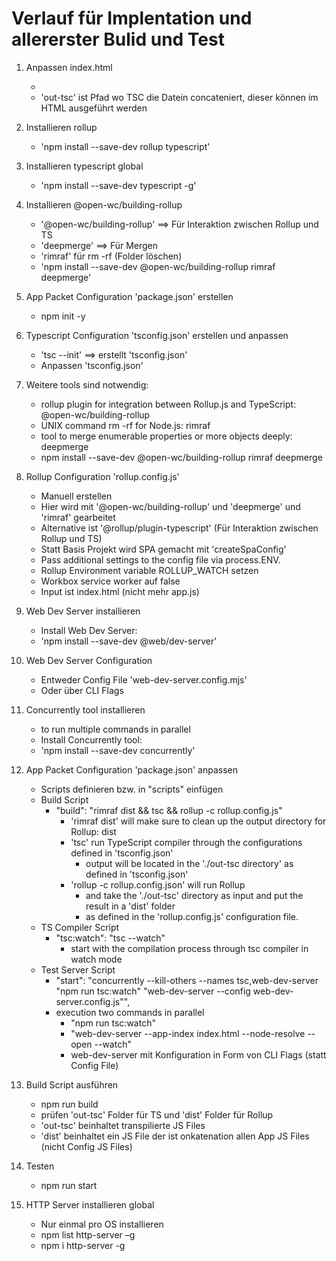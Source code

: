 # Verlauf für Implentation und allererster Bulid und Test 

1. Anpassen index.html 
   - <script type="module" src="./out-tsc/src/app.js"></script>  
   - 'out-tsc' ist Pfad wo TSC die Datein concateniert, dieser können im HTML ausgeführt werden

2. Installieren rollup
   - 'npm install --save-dev rollup typescript'

3. Installieren typescript global
   - 'npm install --save-dev typescript -g'

4. Installieren @open-wc/building-rollup 
   - '@open-wc/building-rollup' ==> Für Interaktion zwischen Rollup und TS
   - 'deepmerge' ==> Für Mergen
   - 'rimraf' für rm -rf (Folder löschen)
   - 'npm install --save-dev @open-wc/building-rollup rimraf deepmerge'

5. App Packet Configuration 'package.json' erstellen
   - npm init -y

6. Typescript Configuration 'tsconfig.json'  erstellen und anpassen
   - 'tsc --init' ==> erstellt 'tsconfig.json'
   - Anpassen 'tsconfig.json' 

7. Weitere tools sind notwendig:
   - rollup plugin for integration between Rollup.js and TypeScript:  @open-wc/building-rollup
   - UNIX command rm -rf for Node.js: rimraf
   - tool to merge enumerable properties or more objects deeply: deepmerge
   - npm install --save-dev @open-wc/building-rollup rimraf deepmerge   

8. Rollup Configuration 'rollup.config.js' 
   - Manuell erstellen
   - Hier wird mit '@open-wc/building-rollup' und 'deepmerge' und 'rimraf' gearbeitet
   - Alternative ist '@rollup/plugin-typescript' (Für Interaktion zwischen Rollup und TS)
   - Statt Basis Projekt wird SPA gemacht mit 'createSpaConfig'
   - Pass additional settings to the config file via process.ENV.
   - Rollup Environment variable ROLLUP_WATCH  setzen
   - Workbox service worker auf false 
   - Input ist index.html (nicht mehr app.js)

9. Web Dev Server installieren
   - Install Web Dev Server:
   - 'npm install --save-dev @web/dev-server'

10. Web Dev Server Configuration
    - Entweder Config File 'web-dev-server.config.mjs'
    - Oder über CLI Flags 

11. Concurrently tool installieren
    - to run multiple commands in parallel
    - Install Concurrently tool:
    - 'npm install --save-dev concurrently'

12. App Packet Configuration 'package.json' anpassen 
    - Scripts definieren bzw. in  "scripts" einfügen
    - Build Script 
      - "build": "rimraf dist && tsc && rollup -c rollup.config.js"
        - 'rimraf dist'  will make sure to clean up the output directory for Rollup: dist
        - 'tsc' run TypeScript compiler through the configurations defined in 'tsconfig.json'
          -  output will be located in the './out-tsc directory' as defined in 'tsconfig.json'
        - 'rollup -c rollup.config.json' will run Rollup  
          - and take the './out-tsc' directory as input and put the result in a 'dist' folder
          - as defined in the 'rollup.config.js' configuration file. 
    - TS Compiler Script
      - "tsc:watch": "tsc --watch"
        - start with the compilation process through tsc compiler in watch mode
    - Test Server Script
      - "start": "concurrently --kill-others --names tsc,web-dev-server \"npm run tsc:watch\" \"web-dev-server --config web-dev-server.config.js\"",
      - execution two commands in parallel
        - "npm run tsc:watch"
        - "web-dev-server --app-index index.html --node-resolve --open --watch"
        -  web-dev-server mit Konfiguration in Form von CLI Flags (statt Config File)

13. Build Script ausführen
    - npm run build
    - prüfen 'out-tsc' Folder für TS und 'dist' Folder für Rollup
    - 'out-tsc' beinhaltet transpilierte JS Files 
    - 'dist' beinhaltet ein JS File der ist onkatenation allen App JS Files (nicht Config JS Files)

14. Testen 
    - npm run start

15. HTTP Server installieren global
    - Nur einmal pro OS installieren
    - npm list http-server –g
    - npm i http-server -g

